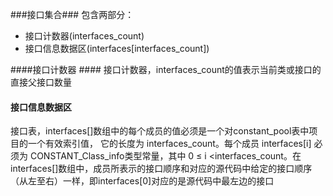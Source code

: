 ###接口集合###
包含两部分：
- 接口计数器(interfaces_count)
- 接口信息数据区(interfaces[interfaces_count])

####接口计数器 ####
接口计数器，interfaces_count的值表示当前类或接口的直接父接口数量

#### 接口信息数据区 ####
接口表，interfaces[]数组中的每个成员的值必须是一个对constant_pool表中项目的一个有效索引值， 它的长度为 interfaces_count。每个成员 interfaces[i]  必须为 CONSTANT_Class_info类型常量，其中 0 ≤ i <interfaces_count。在interfaces[]数组中，成员所表示的接口顺序和对应的源代码中给定的接口顺序（从左至右）一样，即interfaces[0]对应的是源代码中最左边的接口
